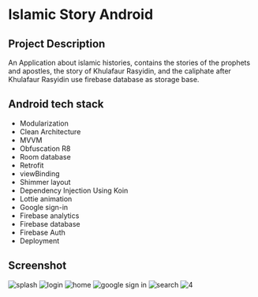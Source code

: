 # Islamic Story Android
## Project Description
An Application about islamic histories, contains the stories of the prophets and apostles, the story of Khulafaur Rasyidin, and the caliphate after Khulafaur Rasyidin
use firebase database as storage base.

## Android tech stack
- Modularization
- Clean Architecture
- MVVM
- Obfuscation R8
- Room database
- Retrofit
- viewBinding
- Shimmer layout
- Dependency Injection Using Koin
- Lottie animation
- Google sign-in
- Firebase analytics
- Firebase database
- Firebase Auth
- Deployment

## Screenshot
![splash](https://github.com/elthobhy-studio/islamic-story-android/blob/master/screenshots/splash.png) ![login](https://github.com/elthobhy-studio/islamic-story-android/blob/master/screenshots/login.png) ![home](https://github.com/elthobhy-studio/islamic-story-android/blob/master/screenshots/home.png) ![google sign in](https://github.com/elthobhy-studio/islamic-story-android/blob/master/screenshots/google-sign-in.png) ![search](https://github.com/elthobhy-studio/islamic-story-android/blob/master/screenshots/search.png) ![4](https://github.com/elthobhy-studio/islamic-story-android/blob/master/screenshots/4.png)
